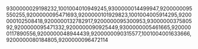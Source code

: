 9300000029198232,1001004010949245,9300000014499947,9200000095550255,9200000095471693,9200000101929823,1001004005914295,9200000102508418,9200000132782917,9200000095300953,9300000037580592,9200000095471332,9200000090925449,9300000005461665,9200000117890556,9200000048944439,9200000090315577,1001004001633666,9200000080184805,9200000096472114
